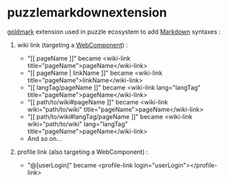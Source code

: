 # puzzlemarkdownextension

[goldmark](https://github.com/yuin/goldmark) extension used in puzzle ecosystem to add [Markdown](https://en.wikipedia.org/wiki/Markdown) syntaxes :

1. wiki link (targeting a  [WebComponent](https://www.webcomponents.org/)) :
    - "[[ pageName ]]" became \<wiki-link title="pageName">pageName\</wiki-link>
    - "[[ pageName | linkName ]]" became \<wiki-link title="pageName">linkName\</wiki-link>
    - "[[ langTag/pageName ]]" became \<wiki-link lang="langTag" title="pageName">pageName\</wiki-link>
    - "[[ path/to/wiki#pageName ]]" became \<wiki-link wiki="path/to/wiki" title="pageName">pageName\</wiki-link>
    - "[[ path/to/wiki#langTag/pageName ]]" became \<wiki-link wiki="path/to/wiki" lang="langTag" title="pageName">pageName\</wiki-link>
    - And so on...

2. profile link (also targeting a WebComponent) :
    - "@[userLogin]" became \<profile-link login="userLogin">\</profile-link>
